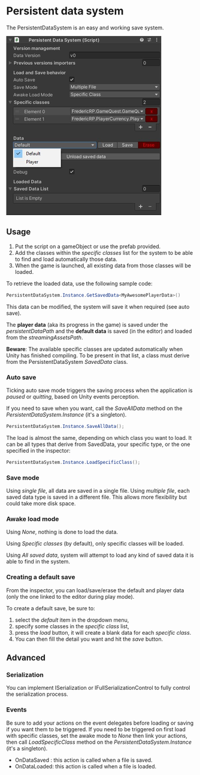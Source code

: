 # Persistent data system

The PersistentDataSystem is an easy and working save system.

![persistent data system](Documentation~/images/persistent-component.jpg)

## Usage

1. Put the script on a gameObject or use the prefab provided.
2. Add the classes within the *specific classes* list for the system to be able to find and load automatically those data.
3. When the game is launched, all existing data from those classes will be loaded.

To retrieve the loaded data, use the following sample code:
```C#
PersistentDataSystem.Instance.GetSavedData<MyAwesomePlayerData>()
```
This data can be modified, the system will save it when required (see auto save).

The **player data** (aka its progress in the game) is saved under the *persistentDataPath* and the **default data** is saved (in the editor) and loaded from the *streamingAssetsPath*.

**Beware**: The available specific classes are updated automatically when Unity has finished compiling. To be present in that list, a class must derive from the PersistentDataSystem *SavedData* class.

### Auto save

Ticking auto save mode triggers the saving process when the application is *paused* or *quitting*, based on Unity events perception.

If you need to save when you want, call the *SaveAllData* method on the *PersistentDataSystem.Instance* (it's a singleton).

```C#
PersistentDataSystem.Instance.SaveAllData();
```

The load is almost the same, depending on which class you want to load. It can be all types that derive from SavedData, your specific type, or the one specified in the inspector:

```C#
PersistentDataSystem.Instance.LoadSpecificClass();
```

### Save mode

Using *single file*, all data are saved in a single file.
Using *multiple file*, each saved data type is saved in a different file. This allows more flexibility but could take more disk space.

### Awake load mode

Using *None*, nothing is done to load the data.

Using *Specific classes* (by default), only specific classes will be loaded.

Using *All saved data*, system will attempt to load any kind of saved data it is able to find in the system.

### Creating a default save

From the inspector, you can load/save/erase the default and player data (only the one linked to the editor during play mode).

To create a default save, be sure to:

1. select the *default* item in the dropdown menu, 
2. specify some classes in the *specific class* list,
3. press the *load* button, it will create a blank data for each *specific class*.
4. You can then fill the detail you want and hit the *save* button.

## Advanced

### Serialization

You can implement ISerialization or IFullSerializationControl to fully control the serialization process.

### Events

Be sure to add your actions on the event delegates before loading or saving if you want them to be triggered.
If you need to be triggered on first load with specific classes, set the awake mode to *None* then link your actions, then call *LoadSpecificClass* method on the *PersistentDataSystem.Instance* (it's a singleton).

- OnDataSaved<SavedData> : this action is called when a file is saved.
- OnDataLoaded<SavedData>: this action is called when a file is loaded.
